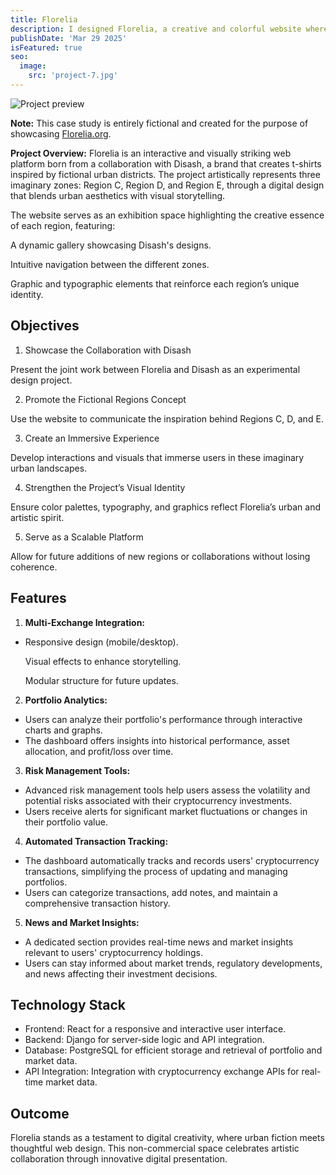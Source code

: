 ```yaml
---
title: Florelia
description: I designed Florelia, a creative and colorful website where each section has its own color and representative flower. Built with WordPress, I focused on the visual identity and graphic style to create a distinctive and well-structured aesthetic experience.
publishDate: 'Mar 29 2025'
isFeatured: true
seo:
  image:
    src: 'project-7.jpg'
---
```


![Project preview](/Florelia.png)

**Note:** This case study is entirely fictional and created for the purpose of showcasing [Florelia.org](https://florelia.org/).

**Project Overview:**
Florelia is an interactive and visually striking web platform born from a collaboration with Disash, a brand that creates t-shirts inspired by fictional urban districts. The project artistically represents three imaginary zones: Region C, Region D, and Region E, through a digital design that blends urban aesthetics with visual storytelling.

The website serves as an exhibition space highlighting the creative essence of each region, featuring:

A dynamic gallery showcasing Disash's designs.

Intuitive navigation between the different zones.

Graphic and typographic elements that reinforce each region’s unique identity.


## Objectives

1. Showcase the Collaboration with Disash

Present the joint work between Florelia and Disash as an experimental design project.

2. Promote the Fictional Regions Concept

Use the website to communicate the inspiration behind Regions C, D, and E.

3. Create an Immersive Experience

Develop interactions and visuals that immerse users in these imaginary urban landscapes.

4. Strengthen the Project’s Visual Identity

Ensure color palettes, typography, and graphics reflect Florelia’s urban and artistic spirit.

5. Serve as a Scalable Platform

Allow for future additions of new regions or collaborations without losing coherence.

## Features

1. **Multi-Exchange Integration:**

- Responsive design (mobile/desktop).

  Visual effects to enhance storytelling.

  Modular structure for future updates.

2. **Portfolio Analytics:**

- Users can analyze their portfolio's performance through interactive charts and graphs.
- The dashboard offers insights into historical performance, asset allocation, and profit/loss over time.

3. **Risk Management Tools:**

- Advanced risk management tools help users assess the volatility and potential risks associated with their cryptocurrency investments.
- Users receive alerts for significant market fluctuations or changes in their portfolio value.

4. **Automated Transaction Tracking:**

- The dashboard automatically tracks and records users' cryptocurrency transactions, simplifying the process of updating and managing portfolios.
- Users can categorize transactions, add notes, and maintain a comprehensive transaction history.

5. **News and Market Insights:**

- A dedicated section provides real-time news and market insights relevant to users' cryptocurrency holdings.
- Users can stay informed about market trends, regulatory developments, and news affecting their investment decisions.

## Technology Stack

- Frontend: React for a responsive and interactive user interface.
- Backend: Django for server-side logic and API integration.
- Database: PostgreSQL for efficient storage and retrieval of portfolio and market data.
- API Integration: Integration with cryptocurrency exchange APIs for real-time market data.

## Outcome

Florelia stands as a testament to digital creativity, where urban fiction meets thoughtful web design. This non-commercial space celebrates artistic collaboration through innovative digital presentation.